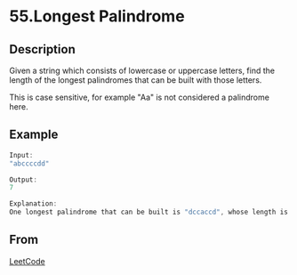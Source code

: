 # 55.Longest Palindrome

## Description

Given a string which consists of lowercase or uppercase letters, find the length of the longest palindromes that can be built with those letters.

This is case sensitive, for example "Aa" is not considered a palindrome here.

## Example

```javascript
Input:
"abccccdd"

Output:
7

Explanation:
One longest palindrome that can be built is "dccaccd", whose length is 7
```

## From

[LeetCode](https://leetcode.com/problems/longest-palindrome)
